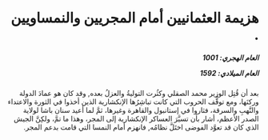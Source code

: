 <h1 dir="rtl">هزيمة العثمانيين أمام المجريين والنمساويين .</h1>

<h5 dir="rtl">العام الهجري:  1001

العام الميلادي: 1592

</h5>

<p dir="rtl">بعد أن قُتِل الوزير محمد الصقلي وكثُرت التوليةُ والعزلُ بعده, وقد كان هو عمادَ الدولة وركنَها، ومع توقُّف الحروب التي كانت تباشِرُها الإنكشارية الذين أخذوا في الثورة والاعتداء والنَّهبِ والسرقة، فثاروا في إستانبول والقاهرة وغيرها، ثمَّ لما أعيد سنان باشا لولاية الصدر الأعظم، أشار بأن تسيَّرَ العساكر الإنكشارية إلى المجر، وهذا ما تمَّ، ولكِنَّ الجيش الذي كان قد تعوَّد الفوضى اختَلَّ نظامُه, فانهزم أمام النمسا التي قامت بدعم المجر.</p></br>
